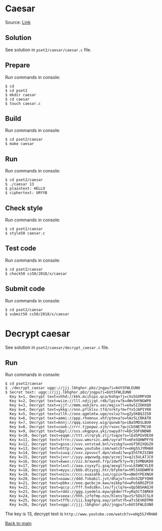 # Caesar

Source: [Link](https://docs.cs50.net/2018/x/psets/2/caesar/caesar.html "Caesar")

## Solution
See solution in `pset2/caesar/caesar.c` file.

## Prepare

Run commands in console:
```
$ cd
$ cd pset2
$ mkdir caesar
$ cd caesar
$ touch caesar.c
```

## Build

Run commands in console:
```
$ cd pset2/caesar
$ make caesar
```

## Run

Run commands in console:
```
$ cd pset2/caesar
$ ./caesar 13
$ plaintext: HELLO
$ ciphertext: URYYB
```

## Check style

Run commands in console:
```
$ cd pset2/caesar
$ style50 caesar.c
```

## Test code

Run commands in console:
```
$ cd pset2/caesar
$ check50 cs50/2018/x/caesar
```

## Submit code

Run commands in console:
```
$ cd pset2/caesar
$ submit50 cs50/2018/x/caesar
```

# Decrypt caesar
See solution in `pset2/caesar/decrypt_caesar.c` file.

## Run

Run commands in console:
```
$ cd pset2/caesar
$ ./decrypt_caesar uggc://jjj.lbhghor.pbz/jngpu?i=bUt5FWLEUN0
$ Secret text: uggc://jjj.lbhghor.pbz/jngpu?i=bUt5FWLEUN0
  Key k=1, Decrypt text=vhhd://kkk.mcihips.qca/kohqv?j=cVu5GXMFVO0
  Key k=2, Decrypt text=wiie://lll.ndjijqt.rdb/lpirw?k=dWv5HYNGWP0
  Key k=3, Decrypt text=xjjf://mmm.oekjkru.sec/mqjsx?l=eXw5IZOHXQ0
  Key k=4, Decrypt text=ykkg://nnn.pflklsv.tfd/nrkty?m=fYx5JAPIYR0
  Key k=5, Decrypt text=zllh://ooo.qgmlmtw.uge/osluz?n=gZy5KBQJZS0
  Key k=6, Decrypt text=ammi://ppp.rhnmnux.vhf/ptmva?o=hAz5LCRKAT0
  Key k=7, Decrypt text=bnnj://qqq.sionovy.wig/qunwb?p=iBa5MDSLBU0
  Key k=8, Decrypt text=cook://rrr.tjpopwz.xjh/rvoxc?q=jCb5NETMCV0
  Key k=9, Decrypt text=dppl://sss.ukqpqxa.yki/swpyd?r=kDc5OFUNDW0
  Key k=10, Decrypt text=eqqm://ttt.vlrqryb.zlj/txqze?s=lEd5PGVOEX0
  Key k=11, Decrypt text=frrn://uuu.wmsrszc.amk/uyraf?t=mFe5QHWPFY0
  Key k=12, Decrypt text=gsso://vvv.xntstad.bnl/vzsbg?u=nGf5RIXQGZ0
  Key k=13, Decrypt text=http://www.youtube.com/watch?v=oHg5SJYRHA0
  Key k=14, Decrypt text=iuuq://xxx.zpvuvcf.dpn/xbudi?w=pIh5TKZSIB0
  Key k=15, Decrypt text=jvvr://yyy.aqwvwdg.eqo/ycvej?x=qJi5ULATJC0
  Key k=16, Decrypt text=kwws://zzz.brxwxeh.frp/zdwfk?y=rKj5VMBUKD0
  Key k=17, Decrypt text=lxxt://aaa.csyxyfi.gsq/aexgl?z=sLk5WNCVLE0
  Key k=18, Decrypt text=myyu://bbb.dtzyzgj.htr/bfyhm?a=tMl5XODWMF0
  Key k=19, Decrypt text=nzzv://ccc.euazahk.ius/cgzin?b=uNm5YPEXNG0
  Key k=20, Decrypt text=oaaw://ddd.fvbabil.jvt/dhajo?c=vOn5ZQFYOH0
  Key k=21, Decrypt text=pbbx://eee.gwcbcjm.kwu/eibkp?d=wPo5ARGZPI0
  Key k=22, Decrypt text=qccy://fff.hxdcdkn.lxv/fjclq?e=xQp5BSHAQJ0
  Key k=23, Decrypt text=rddz://ggg.iyedelo.myw/gkdmr?f=yRq5CTIBRK0
  Key k=24, Decrypt text=seea://hhh.jzfefmp.nzx/hlens?g=zSr5DUJCSL0
  Key k=25, Decrypt text=tffb://iii.kagfgnq.oay/imfot?h=aTs5EVKDTM0
  Key k=26, Decrypt text=uggc://jjj.lbhghor.pbz/jngpu?i=bUt5FWLEUN0
```

The key is 13, decrypt text is `http://www.youtube.com/watch?v=oHg5SJYRHA0`

[Back to main](/pset2/README.md "Back to main")
